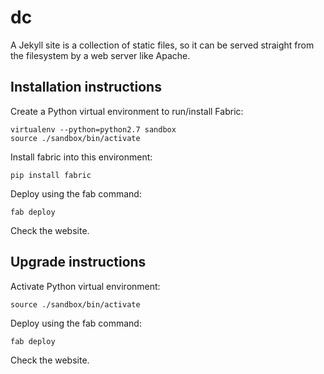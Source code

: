 # dc

A Jekyll site is a collection of static files, so it can be served straight from the filesystem by a web server like Apache.

## Installation instructions

Create a Python virtual environment to run/install Fabric:

    virtualenv --python=python2.7 sandbox
    source ./sandbox/bin/activate

Install fabric into this environment:

    pip install fabric

Deploy using the fab command:

    fab deploy

Check the website.

## Upgrade instructions

Activate Python virtual environment:

    source ./sandbox/bin/activate

Deploy using the fab command:

    fab deploy

Check the website.

